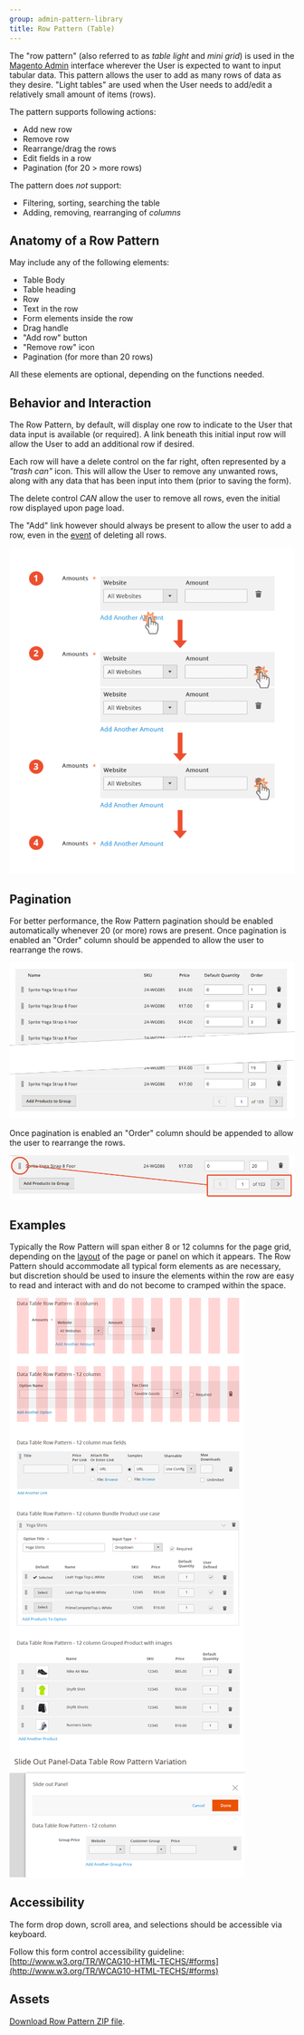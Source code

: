 ```yaml
---
group: admin-pattern-library
title: Row Pattern (Table)
---
```

The "row pattern" (also referred to as _table light_ and _mini grid_) is used in the [Magento Admin](https://glossary.magento.com/magento-admin) interface wherever the User is expected to want to input tabular data. This pattern allows the user to add as many rows of data as they desire. "Light tables" are used when the User needs to add/edit a relatively small amount of items (rows).

The pattern supports following actions:

*  Add new row
*  Remove row
*  Rearrange/drag the rows
*  Edit fields in a row
*  Pagination (for 20 > more rows)

The pattern does _not_ support:

*  Filtering, sorting, searching the table
*  Adding, removing, rearranging of _columns_

## Anatomy of a Row Pattern

May include any of the following elements:

*  Table Body
*  Table heading
*  Row
*  Text in the row
*  Form elements inside the row
*  Drag handle
*  "Add row" button
*  "Remove row" icon
*  Pagination (for more than 20 rows)

All these elements are optional, depending on the functions needed.

## Behavior and Interaction

The Row Pattern, by default, will display one row to indicate to the User that data input is available (or required). A link beneath this initial input row will allow the User to add an additional row if desired.

Each row will have a delete control on the far right, often represented by a _"trash can"_ icon. This will allow the User to remove any unwanted rows, along with any data that has been input into them (prior to saving the form).

The delete control _CAN_ allow the user to remove all rows, even the initial row displayed upon page load.

The "Add" link however should always be present to allow the user to add a row, even in the [event](https://glossary.magento.com/event) of deleting all rows.

![](img/behavior.png)

## Pagination

For better performance, the Row Pattern pagination should be enabled automatically whenever 20 (or more) rows are present. Once pagination is enabled an "Order" column should be appended to allow the user to rearrange the rows.

![](img/pagination.png)

Once pagination is enabled an "Order" column should be appended to allow the user to rearrange the rows.

![](img/drag.png)

## Examples

Typically the Row Pattern will span either 8 or 12 columns for the page grid, depending on the [layout](https://glossary.magento.com/layout) of the page or panel on which it appears. The Row Pattern should accommodate all typical form elements as are necessary, but discretion should be used to insure the elements within the row are easy to read and interact with and do not become to cramped within the space.

![](img/row-examples.png)

## Accessibility

The form drop down, scroll area, and selections should be accessible via keyboard.

Follow this form control accessibility guideline: [http://www.w3.org/TR/WCAG10-HTML-TECHS/#forms](http://www.w3.org/TR/WCAG10-HTML-TECHS/#forms)

## Assets

[Download Row Pattern ZIP file](src/Magento_Row_pattern_src.zip).
